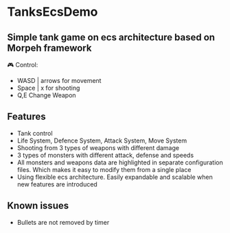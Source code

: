 # TanksEcsDemo
## Simple tank game on ecs architecture based on Morpeh framework

🎮 Сontrol:
- WASD | arrows for movement
- Space | x for shooting
- Q,E   Change Weapon

##  Features
- Tank control
- Life System, Defence System, Attack System, Move System
- Shooting from 3 types of weapons with different damage
- 3 types of monsters with different attack, defense and speeds
- All monsters and weapons data are highlighted in separate configuration files. Which makes it easy to modify them from a single place
- Using flexible eсs architecture. Easily expandable and scalable when new features are introduced 


##  Known issues
- Bullets are not removed by timer
